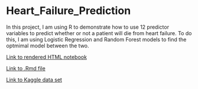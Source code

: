 # Heart_Failure_Prediction

In this project, I am using R to demonstrate how to use 12 predictor variables to predict whether or not a patient will die from heart failure. To do this, I am using Logistic Regression and Random Forest models to find the optmimal model between the two.

[Link to rendered HTML notebook](https://htmlpreview.github.io/?https://raw.githubusercontent.com/danplotkin/Heart_Failure_Prediction/main/Heart_Failure_Prediction.html)

[Link to .Rmd file](https://github.com/danplotkin/Heart_Failure_Prediction/blob/main/Heart_Failure_Prediction.Rmd)

[Link to Kaggle data set](https://www.kaggle.com/datasets/andrewmvd/heart-failure-clinical-data)
